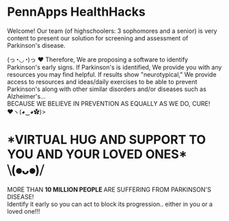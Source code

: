 # PennApps HealthHacks
Welcome! Our team (of highschoolers: 3 sophomores and a senior) is very content to present our solution for screening and assessment of Parkinson's disease.
<div class="About">(っ◔◡◔)っ ♥ Therefore, We are proposing a software to identify Parkinson's early signs. If Parkinson's is identified, We provide you with any resources you may find helpful. If results show "neurotypical," We provide access to resources and ideas/daily exercises to be able to prevent Parkinson's along with other similar disorders and/or diseases such as Alzheimer's... <br> BECAUSE WE BELIEVE IN PREVENTION AS EQUALLY AS WE DO, CURE! ♥ヽ(◕‿◕✿)> </div>
<h1/>*VIRTUAL HUG AND SUPPORT TO YOU AND YOUR LOVED ONES* ⧹(⦁ᴗ⦁)⧸ </h1>
 MORE THAN <STRONG> 10 MILLION PEOPLE </strong> ARE SUFFERING FROM PARKINSON'S DISEASE!
<br> Identify it early so you can act to block its progression.. either in you or a loved one!!!
